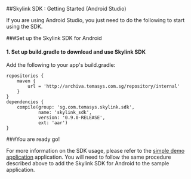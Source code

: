 ##Skylink SDK : Getting Started (Android Studio)

If you are using Android Studio, you just need to do the following to
start using the SDK.

###Set up the Skylink SDK for Android

#### 1. Set up build.gradle to download and use Skylink SDK

Add the following to your app's build.gradle:

    repositories {
        maven {
            url = 'http://archiva.temasys.com.sg/repository/internal'
        }
    }
    dependencies {
        compile(group: 'sg.com.temasys.skylink.sdk',
                name: 'skylink_sdk',
                version: '0.9.0-RELEASE',
                ext: 'aar')
    }

###You are ready go!

For more information on the SDK usage, please refer to the [simple demo application](http://cdn.temasys.com.sg/skylink/skylinksdk/android/latest/sample_app.tar.gz)
application. You will need to follow the same procedure described above to add the Skylink SDK for Android to the sample application.

